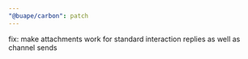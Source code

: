 ```yaml
---
"@buape/carbon": patch
---
```


fix: make attachments work for standard interaction replies as well as channel sends
